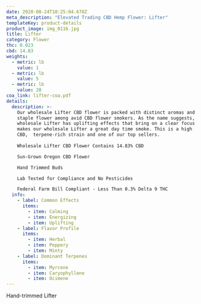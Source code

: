 ```yaml
---
date: 2020-08-24T18:25:04.678Z
meta_description: "Elevated Trading CBD Hemp Flower: Lifter"
templateKey: product-details
product_image: img_0116.jpg
title: Lifter
category: Flower
thc: 0.023
cbd: 14.83
weights:
  - metric: lb
    value: 1
  - metric: lb
    value: 5
  - metric: lb
    value: 20
coa_link: lifter-coa.pdf
details:
  description: >-
    Our wholesale Lifter CBD flower is packed with distinct aromas and is a
    staple flower among avid CBD flower smokers. As the name suggests, our
    wholesale Lifter has uplifting effects that bring on a clear focus which
    makes our wholesale Lifter a great day time smoke. This is a high
    CBD,  terpene-rich strain and one of our top sellers.
     
    Wholesale Lifter CBD Flower Contains 14.83% CBD

    Sun-Grown Oregon CBD Flower

    Hand Trimmed Buds

    Lab Tested for Compliance and No Pesticides

    Federal Farm Bill Compliant - Less Than 0.3% Delta 9 THC
  info:
    - label: Common Effects
      items:
        - item: Calming
        - item: Energizing
        - item: Uplifting
    - label: Flavor Profile
      items:
        - item: Herbal
        - item: Peppery
        - item: Minty
    - label: Dominant Terpenes
      items:
        - item: Myrcene
        - item: Caryophyllene
        - item: Ocimene
---
```

Hand-trimmed Lifter